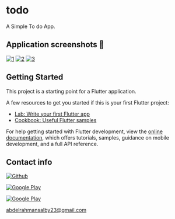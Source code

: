 # todo

A Simple To do App.

## Application screenshots :iphone:

  [![1](https://user-images.githubusercontent.com/99097697/194042388-74fcd01e-8c86-4a27-bf2a-6c3141c6d094.png)]()
  [![2](https://user-images.githubusercontent.com/99097697/194042457-a094563c-361a-4ab7-abb9-38391fb90bf9.png)]()
  [![3](https://user-images.githubusercontent.com/99097697/194042548-c0fe8273-7343-4b53-af35-0174497f5c1f.png)]()


## Getting Started

This project is a starting point for a Flutter application.

A few resources to get you started if this is your first Flutter project:

- [Lab: Write your first Flutter app](https://docs.flutter.dev/get-started/codelab)
- [Cookbook: Useful Flutter samples](https://docs.flutter.dev/cookbook)


For help getting started with Flutter development, view the
[online documentation](https://docs.flutter.dev/), which offers tutorials,
samples, guidance on mobile development, and a full API reference.


## Contact info

<a href="https://github.com/Abdelrahman1810"><img alt="Github" src="https://img.shields.io/badge/Github-000000.svg?style=for-the-badge&logo=github&logoColor=white" /></a><p>

<a href="https://www.linkedin.com/in/abdelrahman-mohammed-814a9022a/" target="_blank"><img alt="Google Play" src="https://img.shields.io/badge/linkedin-0077b5.svg?style=for-the-badge&logo=linkedin&logoColor=white" /></a> 

<a href="https://www.facebook.com/profile.php?id=100007151113145" target="_blank"><img alt="Google Play" src="https://img.shields.io/badge/Facebook-4267B2.svg?style=for-the-badge&logo=facebook&logoColor=white" /></a>

abdelrahmansalby23@gmail.com
